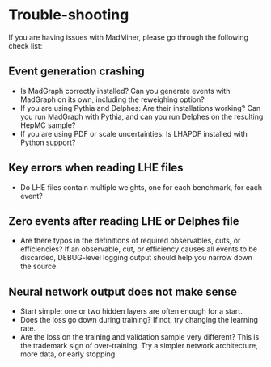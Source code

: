 # Trouble-shooting

If you are having issues with MadMiner, please go through the following check list:


## Event generation crashing

- Is MadGraph correctly installed? Can you generate events with MadGraph on its own, including the reweighing option?
- If you are using Pythia and Delphes: Are their installations working?
  Can you run MadGraph with Pythia, and can you run Delphes on the resulting HepMC sample?
- If you are using PDF or scale uncertainties: Is LHAPDF installed with Python support?


## Key errors when reading LHE files

- Do LHE files contain multiple weights, one for each benchmark, for each event?


## Zero events after reading LHE or Delphes file

- Are there typos in the definitions of required observables, cuts, or efficiencies?
  If an observable, cut, or efficiency causes all events to be discarded, DEBUG-level logging output
  should help you narrow down the source.


## Neural network output does not make sense

- Start simple: one or two hidden layers are often enough for a start.
- Does the loss go down during training? If not, try changing the learning rate.
- Are the loss on the training and validation sample very different? This is the trademark sign of over-training.
  Try a simpler network architecture, more data, or early stopping.
